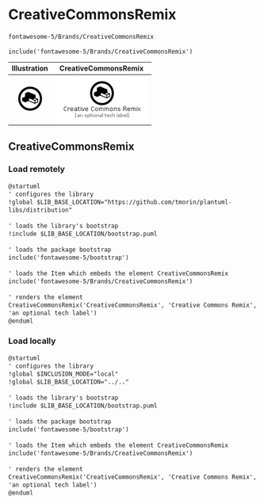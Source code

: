 # CreativeCommonsRemix


```text
fontawesome-5/Brands/CreativeCommonsRemix
```

```text
include('fontawesome-5/Brands/CreativeCommonsRemix')
```



| Illustration | CreativeCommonsRemix |
| :---: | :---: |
| ![illustration for Illustration](../../fontawesome-5/Brands/CreativeCommonsRemix.png) | ![illustration for CreativeCommonsRemix](../../fontawesome-5/Brands/CreativeCommonsRemix.Local.png) |




## CreativeCommonsRemix

### Load remotely
```plantuml
@startuml
' configures the library
!global $LIB_BASE_LOCATION="https://github.com/tmorin/plantuml-libs/distribution"

' loads the library's bootstrap
!include $LIB_BASE_LOCATION/bootstrap.puml

' loads the package bootstrap
include('fontawesome-5/bootstrap')

' loads the Item which embeds the element CreativeCommonsRemix
include('fontawesome-5/Brands/CreativeCommonsRemix')

' renders the element
CreativeCommonsRemix('CreativeCommonsRemix', 'Creative Commons Remix', 'an optional tech label')
@enduml
```

### Load locally
```plantuml
@startuml
' configures the library
!global $INCLUSION_MODE="local"
!global $LIB_BASE_LOCATION="../.."

' loads the library's bootstrap
!include $LIB_BASE_LOCATION/bootstrap.puml

' loads the package bootstrap
include('fontawesome-5/bootstrap')

' loads the Item which embeds the element CreativeCommonsRemix
include('fontawesome-5/Brands/CreativeCommonsRemix')

' renders the element
CreativeCommonsRemix('CreativeCommonsRemix', 'Creative Commons Remix', 'an optional tech label')
@enduml
```

